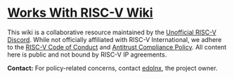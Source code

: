 # [Works With RISC-V Wiki](https://workswithriscv.guide/)

This wiki is a collaborative resource maintained by the [Unofficial RISC-V Discord](https://discord.gg/CTdTs5RUMe). While not officially affiliated with RISC-V International, we adhere to the [RISC-V Code of Conduct](https://riscv.org/code-of-conduct/) and [Antitrust Compliance Policy](https://riscv.org/antitrust-policy/). All content here is public and not bound by RISC-V IP agreements.  

**Contact:** For policy-related concerns, contact [edolnx](https://github.com/edolnx), the project owner.  
